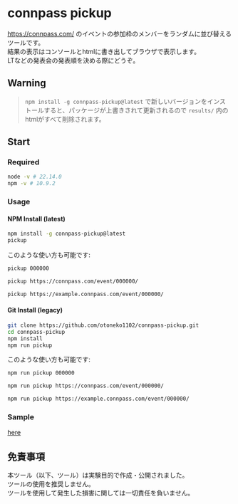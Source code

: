 # connpass pickup
https://connpass.com/ のイベントの参加枠のメンバーをランダムに並び替えるツールです。  
結果の表示はコンソールとhtmlに書き出してブラウザで表示します。  
LTなどの発表会の発表順を決める際にどうぞ。

## Warning
> `npm install -g connpass-pickup@latest` で新しいバージョンをインストールすると、パッケージが上書きされて更新されるので `results/` 内のhtmlがすべて削除されます。

## Start
### Required
```bash
node -v # 22.14.0
npm -v # 10.9.2
```

### Usage

#### NPM Install (latest)
```bash
npm install -g connpass-pickup@latest
pickup
```
このような使い方も可能です:
```bash
pickup 000000
```
```bash
pickup https://connpass.com/event/000000/
```
```bash
pickup https://example.connpass.com/event/000000/
```

#### Git Install (legacy)
```bash
git clone https://github.com/otoneko1102/connpass-pickup.git
cd connpass-pickup
npm install
npm run pickup
```
このような使い方も可能です:
```bash
npm run pickup 000000
```
```bash
npm run pickup https://connpass.com/event/000000/
```
```bash
npm run pickup https://example.connpass.com/event/000000/
```

### Sample
[here](https://github.com/otoneko1102/connpass-pickup/tree/main/results/eventId_currentTime.html)

## 免責事項
本ツール（以下、ツール）は実験目的で作成・公開されました。  
ツールの使用を推奨しません。  
ツールを使用して発生した損害に関しては一切責任を負いません。
